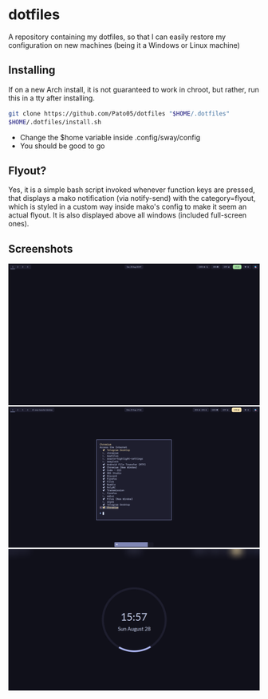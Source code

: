 # dotfiles

A repository containing my dotfiles, so that I can easily restore my configuration on new machines (being it a Windows or Linux machine)

## Installing

If on a new Arch install, it is not guaranteed to work in chroot, but rather, run this in a tty after installing.

```bash
git clone https://github.com/Pato05/dotfiles "$HOME/.dotfiles"
$HOME/.dotfiles/install.sh
```

-   Change the $home variable inside .config/sway/config
-   You should be good to go

## Flyout?

Yes, it is a simple bash script invoked whenever function keys are pressed, that displays a mako notification (via notify-send) with the category=flyout, which is styled in a custom way inside mako's config to make it seem an actual flyout. It is also displayed above all windows (included full-screen ones).

## Screenshots

![screenshot-1](https://raw.githubusercontent.com/Pato05/dotfiles/main/screenshots/screenshot-1.png)
![screenshot-2](https://raw.githubusercontent.com/Pato05/dotfiles/main/screenshots/screenshot-2.png)
![screenshot-swaylock](https://raw.githubusercontent.com/Pato05/dotfiles/main/screenshots/screenshot-swaylock.png)
